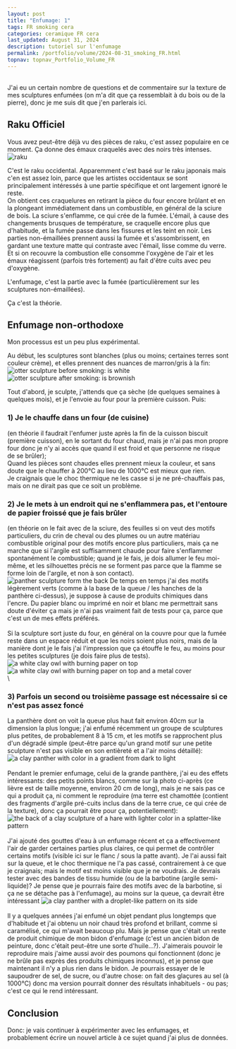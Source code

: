 ```yaml
---
layout: post
title: "Enfumage: 1"
tags: FR smoking cera
categories: ceramique FR cera
last_updated: August 31, 2024
description: tutoriel sur l'enfumage
permalink: /portfolio/volume/2024-08-31_smoking_FR.html
topnav: topnav_Portfolio_Volume_FR
---
```

\
J'ai eu un certain nombre de questions et de commentaire sur la texture de mes sculptures enfumées (on m'a dit que ça ressemblait à du bois ou de la pierre), donc je me suis dit que j'en parlerais ici.

## Raku Officiel
Vous avez peut-être déjà vu des pièces de raku, c'est assez populaire en ce moment. Ça donne des émaux craquelés avec des noirs très intenses.
![raku](https://upload.wikimedia.org/wikipedia/commons/e/e7/Raku_gestookte_bal.jpg)

C'est le raku occidental. Apparemment c'est basé sur le raku japonais mais c'en est assez loin, parce que les artistes occidentaux se sont principalement intéressés à une partie spécifique et ont largement ignoré le reste.\
On obtient ces craquelures en retirant la pièce du four encore brûlant et en la plongeant immédiatement dans un combustible, en général de la sciure de bois. La sciure s'enflamme, ce qui crée de la fumée. L'émail, à cause des changements brusques de température, se craquelle encore plus que d'habitude, et la fumée passe dans les fissures et les teint en noir. Les parties non-émaillées prennent aussi la fumée et s'assombrissent, en gardant une texture matte qui contraste avec l'émail, lisse comme du verre.\
Et si on recouvre la combustion elle consomme l'oxygène de l'air et les émaux réagissent (parfois très fortement) au fait d'être cuits avec peu d'oxygène.

L'enfumage, c'est la partie avec la fumée (particulièrement sur les sculptures non-émaillées).

Ça c'est la théorie.

## Enfumage non-orthodoxe

Mon processus est un peu plus expérimental.

Au début, les sculptures sont blanches (plus ou moins; certaines terres sont couleur crème), et elles prennent des nuances de marron/gris à la fin:
![otter sculpture before smoking: is white](https://64.media.tumblr.com/7fe424b8c1292c74ce6be4c923c2be6f/ec58cdc37ec5c8ba-9b/s1280x1920/d521811fb3781b4ffdf97924ca500886c2c42c28.jpg)
![otter sculpture after smoking: is brownish](https://i.postimg.cc/sDqWpdrC/DEFAULT-AVA2827-0-jpg-wm7419cfd9-5fa2-43e7-9781-b5983acf8614.jpg)

Tout d'abord, je sculpte, j'attends que ça sèche (de quelques semaines à quelques mois), et je l'envoie au four pour la première cuisson. Puis:

### 1) Je le chauffe dans un four (de cuisine)
(en théorie il faudrait l'enfumer juste après la fin de la cuisson biscuit (première cuisson), en le sortant du four chaud, mais je n'ai pas mon propre four donc je n'y ai accès que quand il est froid et que personne ne risque de se brûler);\
Quand les pièces sont chaudes elles prennent mieux la couleur, et sans doute que le chauffer à 200°C au lieu de 1000°C est mieux que rien.\
Je craignais que le choc thermique ne les casse si je ne pré-chauffais pas, mais on ne dirait pas que ce soit un problème.

### 2) Je le mets à un endroit qui ne s'enflammera pas, et l'entoure de papier froissé que je fais brûler
(en théorie on le fait avec de la sciure, des feuilles si on veut des motifs particuliers, du crin de cheval ou des plumes ou un autre matériau combustible original pour des motifs encore plus particuliers, mais ça ne marche que si l'argile est suffisamment chaude pour faire s'enflammer spontanément le combustible; quand je le fais, je dois allumer le feu moi-même, et les silhouettes précis ne se forment pas parce que la flamme se forme loin de l'argile, et non à son contact).  
![panther sculpture form the back](https://i.postimg.cc/28wJ6GRW/DEFAULT-AVA2605-0-jpg-wm650212d3-0f65-4048-8638-bb2167cc7a44.jpg)
De temps en temps j'ai des motifs légèrement verts (comme à la base de la queue / les hanches de la panthère ci-dessus), je suppose à cause de produits chimiques dans l'encre. Du papier blanc ou imprimé en noir et blanc me permettrait sans doute d'éviter ça mais je n'ai pas vraiment fait de tests pour ça, parce que c'est un de mes effets préférés.\
\
Si la sculpture sort juste du four, en général on la couvre pour que la fumée reste dans un espace réduit et que les noirs soient plus noirs, mais de la manière dont je le fais j'ai l'impression que ça étouffe le feu, au moins pour les petites sculptures (je dois faire plus de tests).
![a white clay owl with burning paper on top](https://64.media.tumblr.com/7ec26c6194770133fb05fd2a59c15f14/2319444fff97d2db-9c/s1280x1920/ec905fda62f2b1f4e51b34982476177291a93f52.jpg)
![a white clay owl with burning paper on top and a metal cover](https://64.media.tumblr.com/e271d2643c5c4f1f305e91c5bfa44f7f/2319444fff97d2db-3e/s1280x1920/7cb2369b93fd10559ae2f0859f8109ade603067c.jpg)\
\
### 3) Parfois un second ou troisième passage est nécessaire si ce n'est pas assez foncé

La panthère dont on voit la queue plus haut fait environ 40cm sur la dimension la plus longue; j'ai enfumé récemment un groupe de sculptures plus petites, de probablement 8 à 15 cm, et les motifs se rapprochent plus d'un dégradé simple (peut-être parce qu'un grand motif sur une petite sculpture n'est pas visible en son entièreté et a l'air moins détaillé):
![a clay panther with color in a gradient from dark to light](https://i.postimg.cc/sDBy8Sgq/DEFAULTIMG-0714-wmcb3866a0-eea7-41f4-aa00-83ef1438260f.jpg)\
\
Pendant le premier enfumage, celui de la grande panthère, j'ai eu des effets intéressants: des petits points blancs, comme sur la photo ci-après (ce lièvre est de taille moyenne, environ 20 cm de long), mais je ne sais pas ce qui a produit ça, ni comment le reproduire (ma terre est chamottée (contient des fragments d'argile pré-cuits inclus dans de la terre crue, ce qui crée de la texture), donc ça pourrait être pour ça, potentiellement):
![the back of a clay sculpture of a hare with lighter color in a splatter-like pattern](https://i.postimg.cc/7ZRKGQB5/DEFAULT-AVA2670-0-jpg-wmffcb548a-8dca-4043-9a52-8ce83235bac0.jpg)\
\
J'ai ajouté des gouttes d'eau à un enfumage récent et ça a effectivement l'air de garder certaines parties plus claires, ce qui permet de contrôler certains motifs (visible ici sur le flanc / sous la patte avant). Je l'ai aussi fait sur la queue, et le choc thermique ne l'a pas cassé, contrairement à ce que je craignais; mais le motif est moins visible que je ne voudrais. Je devrais tester avec des bandes de tissu humide (ou de la barbotine (argile semi-liquide)? Je pense que je pourrais faire des motifs avec de la barbotine, si ça ne se détache pas à l'enfumage), au moins sur la queue, ça devrait être intéressant
![a clay panther with a droplet-like pattern on its side](https://i.postimg.cc/7YDDZt8B/DEFAULTIMG-0725-wmd7e6df2d-4293-4040-b734-6bf5cf53d2d1.jpg)\
\
Il y a quelques années j'ai enfumé un objet pendant plus longtemps que d'habitude et j'ai obtenu un noir chaud très profond et brillant, comme si caramélisé, ce qui m'avait beaucoup plu. Mais je pense que c'était un reste de produit chimique de mon bidon d'enfumage (c'est un ancien bidon de peinture, donc c'était peut-être une sorte d'huile...?). J'aimerais pouvoir le reproduire mais j'aime aussi avoir des poumons qui fonctionnent (donc je ne brûle pas exprès des produits chimiques inconnus), et je pense que maintenant il n'y a plus rien dans le bidon. Je pourrais essayer de le saupoudrer de sel, de sucre, ou d'autre chose: on fait des glaçures au sel (à 1000°C) donc ma version pourrait donner des résultats inhabituels - ou pas; c'est ce qui le rend intéressant.


## Conclusion
Donc: je vais continuer à expérimenter avec les enfumages, et probablement écrire un nouvel article à ce sujet quand j'ai plus de données.
